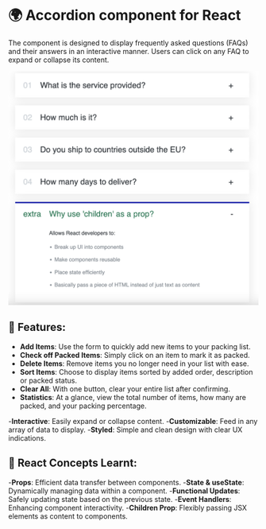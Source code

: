 # 🌍 Accordion component for React

 The component is designed to display frequently asked questions (FAQs) and their answers in an interactive manner. Users can click on any FAQ to expand or collapse its content.

![Screenshot](public/screenshot2.png)

## 📝 Features:

- **Add Items**: Use the form to quickly add new items to your packing list.
- **Check off Packed Items**: Simply click on an item to mark it as packed.
- **Delete Items**: Remove items you no longer need in your list with ease.
- **Sort Items**: Choose to display items sorted by added order, description or packed status.
- **Clear All**: With one button, clear your entire list after confirming.
- **Statistics**: At a glance, view the total number of items, how many are packed, and your packing percentage.

-**Interactive**: Easily expand or collapse content.
-**Customizable**: Feed in any array of data to display.
-**Styled**: Simple and clean design with clear UX indications.

## 📘 React Concepts Learnt:

-**Props**: Efficient data transfer between components.
-**State & useState**: Dynamically managing data within a component.
-**Functional Updates**: Safely updating state based on the previous state.
-**Event Handlers**: Enhancing component interactivity.
-**Children Prop**: Flexibly passing JSX elements as content to components.
